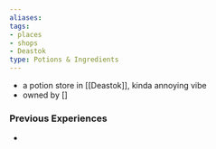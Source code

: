 ```yaml
---
aliases: 
tags: 
- places
- shops
- Deastok
type: Potions & Ingredients
---
```


- a potion store in [[Deastok]], kinda annoying vibe
- owned by []

### Previous Experiences
-  

